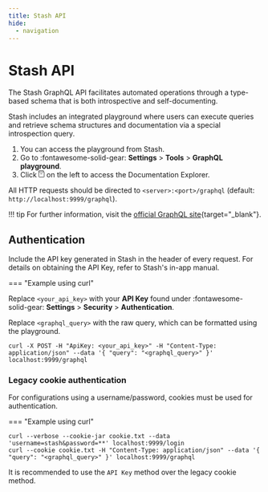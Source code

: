 ```yaml
---
title: Stash API
hide:
  - navigation
---
```


# Stash API

The Stash GraphQL API facilitates automated operations through a type-based schema that is both introspective and self-documenting.

Stash includes an integrated playground where users can execute queries and retrieve schema structures and documentation via a special introspection query.

1. You can access the playground from Stash.
1. Go to :fontawesome-solid-gear: **Settings** > **Tools** > **GraphQL playground**.
1. Click <svg height="1em" viewBox="0 0 20 24" fill="none" xmlns="http://www.w3.org/2000/svg"><path d="M0.75 3C0.75 4.24264 1.75736 5.25 3 5.25H17.25M0.75 3C0.75 1.75736 1.75736 0.75 3 0.75H16.25C16.8023 0.75 17.25 1.19772 17.25 1.75V5.25M0.75 3V21C0.75 22.2426 1.75736 23.25 3 23.25H18.25C18.8023 23.25 19.25 22.8023 19.25 22.25V6.25C19.25 5.69771 18.8023 5.25 18.25 5.25H17.25" stroke="currentColor" stroke-width="1.5"></path><line x1="13" y1="11.75" x2="6" y2="11.75" stroke="currentColor" stroke-width="1.5"></line></svg> on the left to access the Documentation Explorer.

All HTTP requests should be directed to `<server>:<port>/graphql` (default: `http://localhost:9999/graphql`).

!!! tip
    For further information, visit the [official GraphQL site](https://graphql.org/learn/){target="_blank"}.

## Authentication

Include the API key generated in Stash in the header of every request. For details on obtaining the API Key, refer to Stash's in-app manual.

=== "Example using curl"

Replace `<your_api_key>` with your **API Key** found under :fontawesome-solid-gear: **Settings** > **Security** > **Authentication**.

Replace `<graphql_query>` with the raw query, which can be formatted using the playground.

```shell
curl -X POST -H "ApiKey: <your_api_key>" -H "Content-Type: application/json" --data '{ "query": "<graphql_query>" }' localhost:9999/graphql
```

### Legacy cookie authentication

For configurations using a username/password, cookies must be used for authentication.

=== "Example using curl"

```shell
curl --verbose --cookie-jar cookie.txt --data 'username=stash&password=**' localhost:9999/login
curl --cookie cookie.txt -H "Content-Type: application/json" --data '{ "query": "<graphql_query>" }' localhost:9999/graphql
```

It is recommended to use the `API Key` method over the legacy cookie method.
